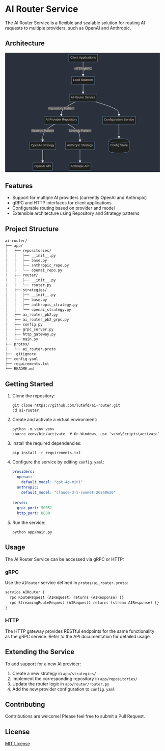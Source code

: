 # AI Router Service

The AI Router Service is a flexible and scalable solution for routing AI requests to multiple providers, such as OpenAI and Anthropic.

## Architecture

![architecture](/docs/architecture/architecture.png)

## Features

- Support for multiple AI providers (currently OpenAI and Anthropic)
- gRPC and HTTP interfaces for client applications
- Configurable routing based on provider and model
- Extensible architecture using Repository and Strategy patterns

## Project Structure

```
ai-router/
├── app/
│   ├── repositories/
│   │   ├── __init__.py
│   │   ├── base.py
│   │   ├── anthropic_repo.py
│   │   └── openai_repo.py
│   ├── router/
│   │   ├── __init__.py
│   │   └── router.py
│   ├── strategies/
│   │   ├── __init__.py
│   │   ├── base.py
│   │   ├── anthropic_strategy.py
│   │   └── openai_strategy.py
│   ├── ai_router_pb2.py
│   ├── ai_router_pb2_grpc.py
│   ├── config.py
│   ├── grpc_server.py
│   ├── http_gateway.py
│   └── main.py
├── protos/
│   └── ai_router.proto
├── .gitignore
├── config.yaml
├── requirements.txt
└── README.md
```

## Getting Started

1. Clone the repository:
   ```
   git clone https://github.com/lutefd/ai-router.git
   cd ai-router
   ```

2. Create and activate a virtual environment:
   ```
   python -m venv venv
   source venv/bin/activate  # On Windows, use `venv\Scripts\activate`
   ```

3. Install the required dependencies:
   ```
   pip install -r requirements.txt
   ```

4. Configure the service by editing `config.yaml`:
   ```yaml
   providers:
     openai:
       default_model: "gpt-4o-mini"
     anthropic:
       default_model: "claude-3-5-sonnet-20240620"

   server:
     grpc_port: 50051
     http_port: 8080
   ```

5. Run the service:
   ```
   python app/main.py
   ```

## Usage

The AI Router Service can be accessed via gRPC or HTTP:

### gRPC

Use the `AIRouter` service defined in `protos/ai_router.proto`:

```protobuf
service AIRouter {
  rpc RouteRequest (AIRequest) returns (AIResponse) {}
  rpc StreamingRouteRequest (AIRequest) returns (stream AIResponse) {}
}
```

### HTTP

The HTTP gateway provides RESTful endpoints for the same functionality as the gRPC service. Refer to the API documentation for detailed usage.

## Extending the Service

To add support for a new AI provider:

1. Create a new strategy in `app/strategies/`
2. Implement the corresponding repository in `app/repositories/`
3. Update the router logic in `app/router/router.py`
4. Add the new provider configuration to `config.yaml`

## Contributing

Contributions are welcome! Please feel free to submit a Pull Request.

## License

[MIT License](LICENSE)
